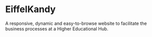 # EiffelKandy
A responsive, dynamic and easy-to-browse website to facilitate the business processes at a Higher Educational Hub.
